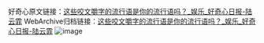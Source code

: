 好奇心原文链接：[这些咬文嚼字的流行语是你的流行语吗？_娱乐_好奇心日报-陆云霏](https://www.qdaily.com/articles/4477.html)
WebArchive归档链接：[这些咬文嚼字的流行语是你的流行语吗？_娱乐_好奇心日报-陆云霏](http://web.archive.org/web/20160321231516/http://www.qdaily.com:80/articles/4477.html)
![image](http://ww3.sinaimg.cn/large/007d5XDply1g3wg1stjqxj30u02xfu0f)